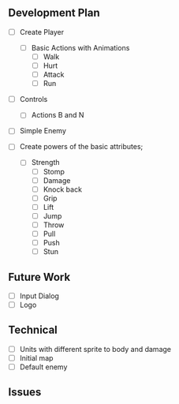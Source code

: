 
## Development Plan

- [ ] Create Player
    - [ ] Basic Actions with Animations
        - [ ] Walk
        - [ ] Hurt
        - [ ] Attack
        - [ ] Run
- [ ] Controls
    - [ ] Actions B and N
- [ ] Simple Enemy

- [ ] Create powers of the basic attributes;
    - [ ] Strength
        - [ ] Stomp
        - [ ] Damage
        - [ ] Knock back
        - [ ] Grip
        - [ ] Lift
        - [ ] Jump
        - [ ] Throw
        - [ ] Pull
        - [ ] Push
        - [ ] Stun

## Future Work

- [ ] Input Dialog
- [ ] Logo

## Technical

- [ ] Units with different sprite to body and damage
- [ ] Initial map
- [ ] Default enemy

## Issues
